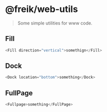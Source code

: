# @freik/web-utils

> Some simple utilities for www code.

## Fill

```javascript
<Fill direction="vertical">somethign</Fill>
```

## Dock

```javascript
<Dock location="bottom">something</Dock>
```

## FullPage

```javascript
<Fullpage>something</FullPage>
```
